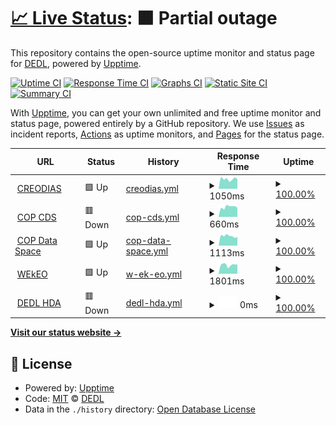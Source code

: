 # [📈 Live Status](https://DEDL.github.io/DEDL-uptime): <!--live status--> **🟧 Partial outage**

This repository contains the open-source uptime monitor and status page for [DEDL](https://DEDL.github.io/DEDL-uptime), powered by [Upptime](https://github.com/upptime/upptime).

[![Uptime CI](https://github.com/DEDL/DEDL-uptime/workflows/Uptime%20CI/badge.svg)](https://github.com/DEDL/DEDL-uptime/actions?query=workflow%3A%22Uptime+CI%22)
[![Response Time CI](https://github.com/DEDL/DEDL-uptime/workflows/Response%20Time%20CI/badge.svg)](https://github.com/DEDL/DEDL-uptime/actions?query=workflow%3A%22Response+Time+CI%22)
[![Graphs CI](https://github.com/DEDL/DEDL-uptime/workflows/Graphs%20CI/badge.svg)](https://github.com/DEDL/DEDL-uptime/actions?query=workflow%3A%22Graphs+CI%22)
[![Static Site CI](https://github.com/DEDL/DEDL-uptime/workflows/Static%20Site%20CI/badge.svg)](https://github.com/DEDL/DEDL-uptime/actions?query=workflow%3A%22Static+Site+CI%22)
[![Summary CI](https://github.com/DEDL/DEDL-uptime/workflows/Summary%20CI/badge.svg)](https://github.com/DEDL/DEDL-uptime/actions?query=workflow%3A%22Summary+CI%22)

With [Upptime](https://upptime.js.org), you can get your own unlimited and free uptime monitor and status page, powered entirely by a GitHub repository. We use [Issues](https://github.com/DEDL/DEDL-uptime/issues) as incident reports, [Actions](https://github.com/DEDL/DEDL-uptime/actions) as uptime monitors, and [Pages](https://DEDL.github.io/DEDL-uptime) for the status page.

<!--start: status pages-->
<!-- This summary is generated by Upptime (https://github.com/upptime/upptime) -->
<!-- Do not edit this manually, your changes will be overwritten -->
<!-- prettier-ignore -->
| URL | Status | History | Response Time | Uptime |
| --- | ------ | ------- | ------------- | ------ |
| <img alt="" src="https://icons.duckduckgo.com/ip3/datahub.creodias.eu.ico" height="13"> [CREODIAS](https://datahub.creodias.eu/odata/v1/Products) | 🟩 Up | [creodias.yml](https://github.com/alecarvennec-csgroup/DEDL-uptime/commits/HEAD/history/creodias.yml) | <details><summary><img alt="Response time graph" src="./graphs/creodias/response-time-week.png" height="20"> 1050ms</summary><br><a href="https://alecarvennec-csgroup.github.io/DEDL-uptime/history/creodias"><img alt="Response time 1427" src="https://img.shields.io/endpoint?url=https%3A%2F%2Fraw.githubusercontent.com%2Falecarvennec-csgroup%2FDEDL-uptime%2FHEAD%2Fapi%2Fcreodias%2Fresponse-time.json"></a><br><a href="https://alecarvennec-csgroup.github.io/DEDL-uptime/history/creodias"><img alt="24-hour response time 1152" src="https://img.shields.io/endpoint?url=https%3A%2F%2Fraw.githubusercontent.com%2Falecarvennec-csgroup%2FDEDL-uptime%2FHEAD%2Fapi%2Fcreodias%2Fresponse-time-day.json"></a><br><a href="https://alecarvennec-csgroup.github.io/DEDL-uptime/history/creodias"><img alt="7-day response time 1050" src="https://img.shields.io/endpoint?url=https%3A%2F%2Fraw.githubusercontent.com%2Falecarvennec-csgroup%2FDEDL-uptime%2FHEAD%2Fapi%2Fcreodias%2Fresponse-time-week.json"></a><br><a href="https://alecarvennec-csgroup.github.io/DEDL-uptime/history/creodias"><img alt="30-day response time 1097" src="https://img.shields.io/endpoint?url=https%3A%2F%2Fraw.githubusercontent.com%2Falecarvennec-csgroup%2FDEDL-uptime%2FHEAD%2Fapi%2Fcreodias%2Fresponse-time-month.json"></a><br><a href="https://alecarvennec-csgroup.github.io/DEDL-uptime/history/creodias"><img alt="1-year response time 1427" src="https://img.shields.io/endpoint?url=https%3A%2F%2Fraw.githubusercontent.com%2Falecarvennec-csgroup%2FDEDL-uptime%2FHEAD%2Fapi%2Fcreodias%2Fresponse-time-year.json"></a></details> | <details><summary><a href="https://alecarvennec-csgroup.github.io/DEDL-uptime/history/creodias">100.00%</a></summary><a href="https://alecarvennec-csgroup.github.io/DEDL-uptime/history/creodias"><img alt="All-time uptime 100.00%" src="https://img.shields.io/endpoint?url=https%3A%2F%2Fraw.githubusercontent.com%2Falecarvennec-csgroup%2FDEDL-uptime%2FHEAD%2Fapi%2Fcreodias%2Fuptime.json"></a><br><a href="https://alecarvennec-csgroup.github.io/DEDL-uptime/history/creodias"><img alt="24-hour uptime 100.00%" src="https://img.shields.io/endpoint?url=https%3A%2F%2Fraw.githubusercontent.com%2Falecarvennec-csgroup%2FDEDL-uptime%2FHEAD%2Fapi%2Fcreodias%2Fuptime-day.json"></a><br><a href="https://alecarvennec-csgroup.github.io/DEDL-uptime/history/creodias"><img alt="7-day uptime 100.00%" src="https://img.shields.io/endpoint?url=https%3A%2F%2Fraw.githubusercontent.com%2Falecarvennec-csgroup%2FDEDL-uptime%2FHEAD%2Fapi%2Fcreodias%2Fuptime-week.json"></a><br><a href="https://alecarvennec-csgroup.github.io/DEDL-uptime/history/creodias"><img alt="30-day uptime 100.00%" src="https://img.shields.io/endpoint?url=https%3A%2F%2Fraw.githubusercontent.com%2Falecarvennec-csgroup%2FDEDL-uptime%2FHEAD%2Fapi%2Fcreodias%2Fuptime-month.json"></a><br><a href="https://alecarvennec-csgroup.github.io/DEDL-uptime/history/creodias"><img alt="1-year uptime 100.00%" src="https://img.shields.io/endpoint?url=https%3A%2F%2Fraw.githubusercontent.com%2Falecarvennec-csgroup%2FDEDL-uptime%2FHEAD%2Fapi%2Fcreodias%2Fuptime-year.json"></a></details>
| <img alt="" src="https://icons.duckduckgo.com/ip3/cds.climate.copernicus.eu.ico" height="13"> [COP CDS](https://cds.climate.copernicus.eu/api/v2) | 🟥 Down | [cop-cds.yml](https://github.com/alecarvennec-csgroup/DEDL-uptime/commits/HEAD/history/cop-cds.yml) | <details><summary><img alt="Response time graph" src="./graphs/cop-cds/response-time-week.png" height="20"> 660ms</summary><br><a href="https://alecarvennec-csgroup.github.io/DEDL-uptime/history/cop-cds"><img alt="Response time 710" src="https://img.shields.io/endpoint?url=https%3A%2F%2Fraw.githubusercontent.com%2Falecarvennec-csgroup%2FDEDL-uptime%2FHEAD%2Fapi%2Fcop-cds%2Fresponse-time.json"></a><br><a href="https://alecarvennec-csgroup.github.io/DEDL-uptime/history/cop-cds"><img alt="24-hour response time 799" src="https://img.shields.io/endpoint?url=https%3A%2F%2Fraw.githubusercontent.com%2Falecarvennec-csgroup%2FDEDL-uptime%2FHEAD%2Fapi%2Fcop-cds%2Fresponse-time-day.json"></a><br><a href="https://alecarvennec-csgroup.github.io/DEDL-uptime/history/cop-cds"><img alt="7-day response time 660" src="https://img.shields.io/endpoint?url=https%3A%2F%2Fraw.githubusercontent.com%2Falecarvennec-csgroup%2FDEDL-uptime%2FHEAD%2Fapi%2Fcop-cds%2Fresponse-time-week.json"></a><br><a href="https://alecarvennec-csgroup.github.io/DEDL-uptime/history/cop-cds"><img alt="30-day response time 685" src="https://img.shields.io/endpoint?url=https%3A%2F%2Fraw.githubusercontent.com%2Falecarvennec-csgroup%2FDEDL-uptime%2FHEAD%2Fapi%2Fcop-cds%2Fresponse-time-month.json"></a><br><a href="https://alecarvennec-csgroup.github.io/DEDL-uptime/history/cop-cds"><img alt="1-year response time 710" src="https://img.shields.io/endpoint?url=https%3A%2F%2Fraw.githubusercontent.com%2Falecarvennec-csgroup%2FDEDL-uptime%2FHEAD%2Fapi%2Fcop-cds%2Fresponse-time-year.json"></a></details> | <details><summary><a href="https://alecarvennec-csgroup.github.io/DEDL-uptime/history/cop-cds">100.00%</a></summary><a href="https://alecarvennec-csgroup.github.io/DEDL-uptime/history/cop-cds"><img alt="All-time uptime 100.00%" src="https://img.shields.io/endpoint?url=https%3A%2F%2Fraw.githubusercontent.com%2Falecarvennec-csgroup%2FDEDL-uptime%2FHEAD%2Fapi%2Fcop-cds%2Fuptime.json"></a><br><a href="https://alecarvennec-csgroup.github.io/DEDL-uptime/history/cop-cds"><img alt="24-hour uptime 100.00%" src="https://img.shields.io/endpoint?url=https%3A%2F%2Fraw.githubusercontent.com%2Falecarvennec-csgroup%2FDEDL-uptime%2FHEAD%2Fapi%2Fcop-cds%2Fuptime-day.json"></a><br><a href="https://alecarvennec-csgroup.github.io/DEDL-uptime/history/cop-cds"><img alt="7-day uptime 100.00%" src="https://img.shields.io/endpoint?url=https%3A%2F%2Fraw.githubusercontent.com%2Falecarvennec-csgroup%2FDEDL-uptime%2FHEAD%2Fapi%2Fcop-cds%2Fuptime-week.json"></a><br><a href="https://alecarvennec-csgroup.github.io/DEDL-uptime/history/cop-cds"><img alt="30-day uptime 100.00%" src="https://img.shields.io/endpoint?url=https%3A%2F%2Fraw.githubusercontent.com%2Falecarvennec-csgroup%2FDEDL-uptime%2FHEAD%2Fapi%2Fcop-cds%2Fuptime-month.json"></a><br><a href="https://alecarvennec-csgroup.github.io/DEDL-uptime/history/cop-cds"><img alt="1-year uptime 100.00%" src="https://img.shields.io/endpoint?url=https%3A%2F%2Fraw.githubusercontent.com%2Falecarvennec-csgroup%2FDEDL-uptime%2FHEAD%2Fapi%2Fcop-cds%2Fuptime-year.json"></a></details>
| <img alt="" src="https://icons.duckduckgo.com/ip3/catalogue.dataspace.copernicus.eu.ico" height="13"> [COP Data Space](https://catalogue.dataspace.copernicus.eu/odata/v1/Products) | 🟩 Up | [cop-data-space.yml](https://github.com/alecarvennec-csgroup/DEDL-uptime/commits/HEAD/history/cop-data-space.yml) | <details><summary><img alt="Response time graph" src="./graphs/cop-data-space/response-time-week.png" height="20"> 1113ms</summary><br><a href="https://alecarvennec-csgroup.github.io/DEDL-uptime/history/cop-data-space"><img alt="Response time 1371" src="https://img.shields.io/endpoint?url=https%3A%2F%2Fraw.githubusercontent.com%2Falecarvennec-csgroup%2FDEDL-uptime%2FHEAD%2Fapi%2Fcop-data-space%2Fresponse-time.json"></a><br><a href="https://alecarvennec-csgroup.github.io/DEDL-uptime/history/cop-data-space"><img alt="24-hour response time 1564" src="https://img.shields.io/endpoint?url=https%3A%2F%2Fraw.githubusercontent.com%2Falecarvennec-csgroup%2FDEDL-uptime%2FHEAD%2Fapi%2Fcop-data-space%2Fresponse-time-day.json"></a><br><a href="https://alecarvennec-csgroup.github.io/DEDL-uptime/history/cop-data-space"><img alt="7-day response time 1113" src="https://img.shields.io/endpoint?url=https%3A%2F%2Fraw.githubusercontent.com%2Falecarvennec-csgroup%2FDEDL-uptime%2FHEAD%2Fapi%2Fcop-data-space%2Fresponse-time-week.json"></a><br><a href="https://alecarvennec-csgroup.github.io/DEDL-uptime/history/cop-data-space"><img alt="30-day response time 1152" src="https://img.shields.io/endpoint?url=https%3A%2F%2Fraw.githubusercontent.com%2Falecarvennec-csgroup%2FDEDL-uptime%2FHEAD%2Fapi%2Fcop-data-space%2Fresponse-time-month.json"></a><br><a href="https://alecarvennec-csgroup.github.io/DEDL-uptime/history/cop-data-space"><img alt="1-year response time 1371" src="https://img.shields.io/endpoint?url=https%3A%2F%2Fraw.githubusercontent.com%2Falecarvennec-csgroup%2FDEDL-uptime%2FHEAD%2Fapi%2Fcop-data-space%2Fresponse-time-year.json"></a></details> | <details><summary><a href="https://alecarvennec-csgroup.github.io/DEDL-uptime/history/cop-data-space">100.00%</a></summary><a href="https://alecarvennec-csgroup.github.io/DEDL-uptime/history/cop-data-space"><img alt="All-time uptime 100.00%" src="https://img.shields.io/endpoint?url=https%3A%2F%2Fraw.githubusercontent.com%2Falecarvennec-csgroup%2FDEDL-uptime%2FHEAD%2Fapi%2Fcop-data-space%2Fuptime.json"></a><br><a href="https://alecarvennec-csgroup.github.io/DEDL-uptime/history/cop-data-space"><img alt="24-hour uptime 100.00%" src="https://img.shields.io/endpoint?url=https%3A%2F%2Fraw.githubusercontent.com%2Falecarvennec-csgroup%2FDEDL-uptime%2FHEAD%2Fapi%2Fcop-data-space%2Fuptime-day.json"></a><br><a href="https://alecarvennec-csgroup.github.io/DEDL-uptime/history/cop-data-space"><img alt="7-day uptime 100.00%" src="https://img.shields.io/endpoint?url=https%3A%2F%2Fraw.githubusercontent.com%2Falecarvennec-csgroup%2FDEDL-uptime%2FHEAD%2Fapi%2Fcop-data-space%2Fuptime-week.json"></a><br><a href="https://alecarvennec-csgroup.github.io/DEDL-uptime/history/cop-data-space"><img alt="30-day uptime 100.00%" src="https://img.shields.io/endpoint?url=https%3A%2F%2Fraw.githubusercontent.com%2Falecarvennec-csgroup%2FDEDL-uptime%2FHEAD%2Fapi%2Fcop-data-space%2Fuptime-month.json"></a><br><a href="https://alecarvennec-csgroup.github.io/DEDL-uptime/history/cop-data-space"><img alt="1-year uptime 100.00%" src="https://img.shields.io/endpoint?url=https%3A%2F%2Fraw.githubusercontent.com%2Falecarvennec-csgroup%2FDEDL-uptime%2FHEAD%2Fapi%2Fcop-data-space%2Fuptime-year.json"></a></details>
| <img alt="" src="https://icons.duckduckgo.com/ip3/wekeo-broker.apps.mercator.dpi.wekeo.eu.ico" height="13"> [WEkEO](https://wekeo-broker.apps.mercator.dpi.wekeo.eu/databroker/ui) | 🟩 Up | [w-ek-eo.yml](https://github.com/alecarvennec-csgroup/DEDL-uptime/commits/HEAD/history/w-ek-eo.yml) | <details><summary><img alt="Response time graph" src="./graphs/w-ek-eo/response-time-week.png" height="20"> 1801ms</summary><br><a href="https://alecarvennec-csgroup.github.io/DEDL-uptime/history/w-ek-eo"><img alt="Response time 1830" src="https://img.shields.io/endpoint?url=https%3A%2F%2Fraw.githubusercontent.com%2Falecarvennec-csgroup%2FDEDL-uptime%2FHEAD%2Fapi%2Fw-ek-eo%2Fresponse-time.json"></a><br><a href="https://alecarvennec-csgroup.github.io/DEDL-uptime/history/w-ek-eo"><img alt="24-hour response time 2254" src="https://img.shields.io/endpoint?url=https%3A%2F%2Fraw.githubusercontent.com%2Falecarvennec-csgroup%2FDEDL-uptime%2FHEAD%2Fapi%2Fw-ek-eo%2Fresponse-time-day.json"></a><br><a href="https://alecarvennec-csgroup.github.io/DEDL-uptime/history/w-ek-eo"><img alt="7-day response time 1801" src="https://img.shields.io/endpoint?url=https%3A%2F%2Fraw.githubusercontent.com%2Falecarvennec-csgroup%2FDEDL-uptime%2FHEAD%2Fapi%2Fw-ek-eo%2Fresponse-time-week.json"></a><br><a href="https://alecarvennec-csgroup.github.io/DEDL-uptime/history/w-ek-eo"><img alt="30-day response time 1876" src="https://img.shields.io/endpoint?url=https%3A%2F%2Fraw.githubusercontent.com%2Falecarvennec-csgroup%2FDEDL-uptime%2FHEAD%2Fapi%2Fw-ek-eo%2Fresponse-time-month.json"></a><br><a href="https://alecarvennec-csgroup.github.io/DEDL-uptime/history/w-ek-eo"><img alt="1-year response time 1830" src="https://img.shields.io/endpoint?url=https%3A%2F%2Fraw.githubusercontent.com%2Falecarvennec-csgroup%2FDEDL-uptime%2FHEAD%2Fapi%2Fw-ek-eo%2Fresponse-time-year.json"></a></details> | <details><summary><a href="https://alecarvennec-csgroup.github.io/DEDL-uptime/history/w-ek-eo">100.00%</a></summary><a href="https://alecarvennec-csgroup.github.io/DEDL-uptime/history/w-ek-eo"><img alt="All-time uptime 100.00%" src="https://img.shields.io/endpoint?url=https%3A%2F%2Fraw.githubusercontent.com%2Falecarvennec-csgroup%2FDEDL-uptime%2FHEAD%2Fapi%2Fw-ek-eo%2Fuptime.json"></a><br><a href="https://alecarvennec-csgroup.github.io/DEDL-uptime/history/w-ek-eo"><img alt="24-hour uptime 100.00%" src="https://img.shields.io/endpoint?url=https%3A%2F%2Fraw.githubusercontent.com%2Falecarvennec-csgroup%2FDEDL-uptime%2FHEAD%2Fapi%2Fw-ek-eo%2Fuptime-day.json"></a><br><a href="https://alecarvennec-csgroup.github.io/DEDL-uptime/history/w-ek-eo"><img alt="7-day uptime 100.00%" src="https://img.shields.io/endpoint?url=https%3A%2F%2Fraw.githubusercontent.com%2Falecarvennec-csgroup%2FDEDL-uptime%2FHEAD%2Fapi%2Fw-ek-eo%2Fuptime-week.json"></a><br><a href="https://alecarvennec-csgroup.github.io/DEDL-uptime/history/w-ek-eo"><img alt="30-day uptime 100.00%" src="https://img.shields.io/endpoint?url=https%3A%2F%2Fraw.githubusercontent.com%2Falecarvennec-csgroup%2FDEDL-uptime%2FHEAD%2Fapi%2Fw-ek-eo%2Fuptime-month.json"></a><br><a href="https://alecarvennec-csgroup.github.io/DEDL-uptime/history/w-ek-eo"><img alt="1-year uptime 100.00%" src="https://img.shields.io/endpoint?url=https%3A%2F%2Fraw.githubusercontent.com%2Falecarvennec-csgroup%2FDEDL-uptime%2FHEAD%2Fapi%2Fw-ek-eo%2Fuptime-year.json"></a></details>
| <img alt="" src="https://icons.duckduckgo.com/ip3/hda.p3.csgroup.space.ico" height="13"> [DEDL HDA](https://hda.p3.csgroup.space/) | 🟥 Down | [dedl-hda.yml](https://github.com/alecarvennec-csgroup/DEDL-uptime/commits/HEAD/history/dedl-hda.yml) | <details><summary><img alt="Response time graph" src="./graphs/dedl-hda/response-time-week.png" height="20"> 0ms</summary><br><a href="https://alecarvennec-csgroup.github.io/DEDL-uptime/history/dedl-hda"><img alt="Response time 540" src="https://img.shields.io/endpoint?url=https%3A%2F%2Fraw.githubusercontent.com%2Falecarvennec-csgroup%2FDEDL-uptime%2FHEAD%2Fapi%2Fdedl-hda%2Fresponse-time.json"></a><br><a href="https://alecarvennec-csgroup.github.io/DEDL-uptime/history/dedl-hda"><img alt="24-hour response time 0" src="https://img.shields.io/endpoint?url=https%3A%2F%2Fraw.githubusercontent.com%2Falecarvennec-csgroup%2FDEDL-uptime%2FHEAD%2Fapi%2Fdedl-hda%2Fresponse-time-day.json"></a><br><a href="https://alecarvennec-csgroup.github.io/DEDL-uptime/history/dedl-hda"><img alt="7-day response time 0" src="https://img.shields.io/endpoint?url=https%3A%2F%2Fraw.githubusercontent.com%2Falecarvennec-csgroup%2FDEDL-uptime%2FHEAD%2Fapi%2Fdedl-hda%2Fresponse-time-week.json"></a><br><a href="https://alecarvennec-csgroup.github.io/DEDL-uptime/history/dedl-hda"><img alt="30-day response time 575" src="https://img.shields.io/endpoint?url=https%3A%2F%2Fraw.githubusercontent.com%2Falecarvennec-csgroup%2FDEDL-uptime%2FHEAD%2Fapi%2Fdedl-hda%2Fresponse-time-month.json"></a><br><a href="https://alecarvennec-csgroup.github.io/DEDL-uptime/history/dedl-hda"><img alt="1-year response time 540" src="https://img.shields.io/endpoint?url=https%3A%2F%2Fraw.githubusercontent.com%2Falecarvennec-csgroup%2FDEDL-uptime%2FHEAD%2Fapi%2Fdedl-hda%2Fresponse-time-year.json"></a></details> | <details><summary><a href="https://alecarvennec-csgroup.github.io/DEDL-uptime/history/dedl-hda">100.00%</a></summary><a href="https://alecarvennec-csgroup.github.io/DEDL-uptime/history/dedl-hda"><img alt="All-time uptime 100.00%" src="https://img.shields.io/endpoint?url=https%3A%2F%2Fraw.githubusercontent.com%2Falecarvennec-csgroup%2FDEDL-uptime%2FHEAD%2Fapi%2Fdedl-hda%2Fuptime.json"></a><br><a href="https://alecarvennec-csgroup.github.io/DEDL-uptime/history/dedl-hda"><img alt="24-hour uptime 100.00%" src="https://img.shields.io/endpoint?url=https%3A%2F%2Fraw.githubusercontent.com%2Falecarvennec-csgroup%2FDEDL-uptime%2FHEAD%2Fapi%2Fdedl-hda%2Fuptime-day.json"></a><br><a href="https://alecarvennec-csgroup.github.io/DEDL-uptime/history/dedl-hda"><img alt="7-day uptime 100.00%" src="https://img.shields.io/endpoint?url=https%3A%2F%2Fraw.githubusercontent.com%2Falecarvennec-csgroup%2FDEDL-uptime%2FHEAD%2Fapi%2Fdedl-hda%2Fuptime-week.json"></a><br><a href="https://alecarvennec-csgroup.github.io/DEDL-uptime/history/dedl-hda"><img alt="30-day uptime 100.00%" src="https://img.shields.io/endpoint?url=https%3A%2F%2Fraw.githubusercontent.com%2Falecarvennec-csgroup%2FDEDL-uptime%2FHEAD%2Fapi%2Fdedl-hda%2Fuptime-month.json"></a><br><a href="https://alecarvennec-csgroup.github.io/DEDL-uptime/history/dedl-hda"><img alt="1-year uptime 100.00%" src="https://img.shields.io/endpoint?url=https%3A%2F%2Fraw.githubusercontent.com%2Falecarvennec-csgroup%2FDEDL-uptime%2FHEAD%2Fapi%2Fdedl-hda%2Fuptime-year.json"></a></details>

<!--end: status pages-->

[**Visit our status website →**](https://alecarvennec-csgroup.github.io/DEDL-uptime/)

## 📄 License

- Powered by: [Upptime](https://github.com/upptime/upptime)
- Code: [MIT](./LICENSE) © [DEDL](https://DEDL.github.io/DEDL-uptime)
- Data in the `./history` directory: [Open Database License](https://opendatacommons.org/licenses/odbl/1-0/)
